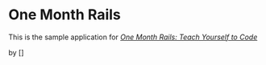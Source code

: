 # One Month Rails

This is the sample application for
[*One Month Rails: Teach Yourself to Code*](http://onemonthrails.com)

by []